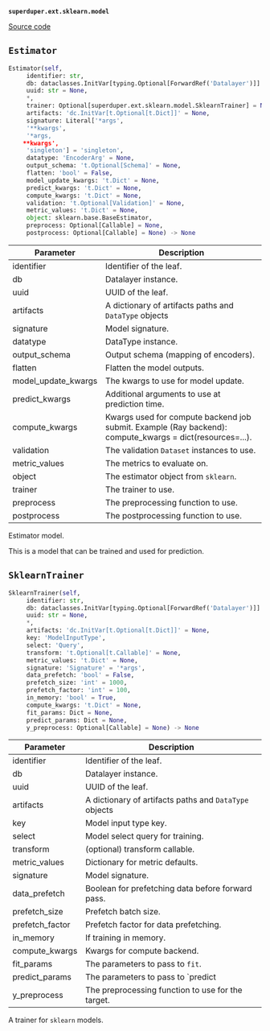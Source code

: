 **`superduper.ext.sklearn.model`** 

[Source code](https://github.com/superduper/superduper/blob/main/superduper/ext/sklearn/model.py)

## `Estimator` 

```python
Estimator(self,
     identifier: str,
     db: dataclasses.InitVar[typing.Optional[ForwardRef('Datalayer')]] = None,
     uuid: str = None,
     *,
     trainer: Optional[superduper.ext.sklearn.model.SklearnTrainer] = None,
     artifacts: 'dc.InitVar[t.Optional[t.Dict]]' = None,
     signature: Literal['*args',
     '**kwargs',
     '*args,
    **kwargs',
     'singleton'] = 'singleton',
     datatype: 'EncoderArg' = None,
     output_schema: 't.Optional[Schema]' = None,
     flatten: 'bool' = False,
     model_update_kwargs: 't.Dict' = None,
     predict_kwargs: 't.Dict' = None,
     compute_kwargs: 't.Dict' = None,
     validation: 't.Optional[Validation]' = None,
     metric_values: 't.Dict' = None,
     object: sklearn.base.BaseEstimator,
     preprocess: Optional[Callable] = None,
     postprocess: Optional[Callable] = None) -> None
```
| Parameter | Description |
|-----------|-------------|
| identifier | Identifier of the leaf. |
| db | Datalayer instance. |
| uuid | UUID of the leaf. |
| artifacts | A dictionary of artifacts paths and `DataType` objects |
| signature | Model signature. |
| datatype | DataType instance. |
| output_schema | Output schema (mapping of encoders). |
| flatten | Flatten the model outputs. |
| model_update_kwargs | The kwargs to use for model update. |
| predict_kwargs | Additional arguments to use at prediction time. |
| compute_kwargs | Kwargs used for compute backend job submit. Example (Ray backend): compute_kwargs = dict(resources=...). |
| validation | The validation ``Dataset`` instances to use. |
| metric_values | The metrics to evaluate on. |
| object | The estimator object from `sklearn`. |
| trainer | The trainer to use. |
| preprocess | The preprocessing function to use. |
| postprocess | The postprocessing function to use. |

Estimator model.

This is a model that can be trained and used for prediction.

## `SklearnTrainer` 

```python
SklearnTrainer(self,
     identifier: str,
     db: dataclasses.InitVar[typing.Optional[ForwardRef('Datalayer')]] = None,
     uuid: str = None,
     *,
     artifacts: 'dc.InitVar[t.Optional[t.Dict]]' = None,
     key: 'ModelInputType',
     select: 'Query',
     transform: 't.Optional[t.Callable]' = None,
     metric_values: 't.Dict' = None,
     signature: 'Signature' = '*args',
     data_prefetch: 'bool' = False,
     prefetch_size: 'int' = 1000,
     prefetch_factor: 'int' = 100,
     in_memory: 'bool' = True,
     compute_kwargs: 't.Dict' = None,
     fit_params: Dict = None,
     predict_params: Dict = None,
     y_preprocess: Optional[Callable] = None) -> None
```
| Parameter | Description |
|-----------|-------------|
| identifier | Identifier of the leaf. |
| db | Datalayer instance. |
| uuid | UUID of the leaf. |
| artifacts | A dictionary of artifacts paths and `DataType` objects |
| key | Model input type key. |
| select | Model select query for training. |
| transform | (optional) transform callable. |
| metric_values | Dictionary for metric defaults. |
| signature | Model signature. |
| data_prefetch | Boolean for prefetching data before forward pass. |
| prefetch_size | Prefetch batch size. |
| prefetch_factor | Prefetch factor for data prefetching. |
| in_memory | If training in memory. |
| compute_kwargs | Kwargs for compute backend. |
| fit_params | The parameters to pass to `fit`. |
| predict_params | The parameters to pass to `predict |
| y_preprocess | The preprocessing function to use for the target. |

A trainer for `sklearn` models.

